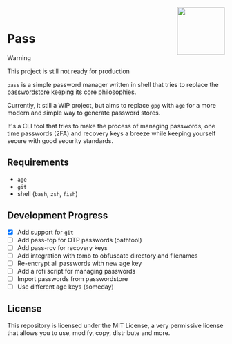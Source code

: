 <img src="https://git.disroot.org/janpstrunn/images/raw/branch/main/pass.png" align="right" height="110"/>
<br>

<h1 align="left">Pass</h1>

> [!WARNING]
> This project is still not ready for production

`pass` is a simple password manager written in shell that tries to replace the [passwordstore](https://www.passwordstore.org/) keeping its core philosophies.

Currently, it still a WIP project, but aims to replace `gpg` with `age` for a more modern and simple way to generate password stores.

It's a CLI tool that tries to make the process of managing passwords, one time passwords (2FA) and recovery keys a breeze while keeping yourself secure with good security standards.

## Requirements

- `age`
- `git`
- shell (`bash`, `zsh`, `fish`)

## Development Progress

- [x] Add support for `git`
- [ ] Add pass-top for OTP passwords (oathtool)
- [ ] Add pass-rcv for recovery keys
- [ ] Add integration with tomb to obfuscate directory and filenames
- [ ] Re-encrypt all passwords with new age key
- [ ] Add a rofi script for managing passwords
- [ ] Import passwords from passwordstore
- [ ] Use different age keys (someday)

## License

This repository is licensed under the MIT License, a very permissive license that allows you to use, modify, copy, distribute and more.
